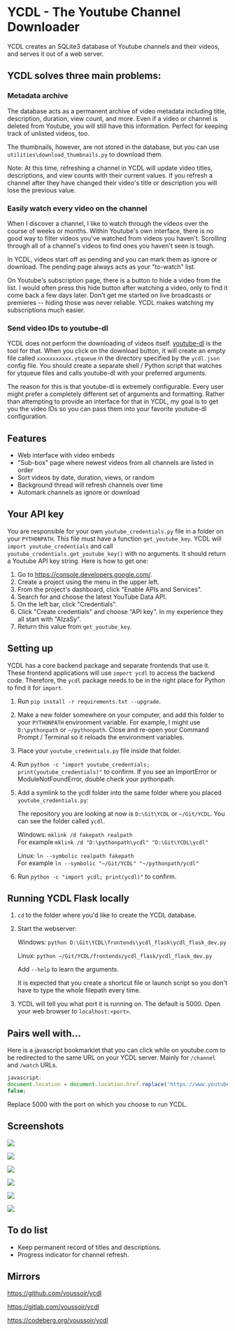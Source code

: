 YCDL - The Youtube Channel Downloader
=====================================

YCDL creates an SQLite3 database of Youtube channels and their videos, and serves it out of a web server.

## YCDL solves three main problems:

### Metadata archive

The database acts as a permanent archive of video metadata including title, description, duration, view count, and more. Even if a video or channel is deleted from Youtube, you will still have this information. Perfect for keeping track of unlisted videos, too.

The thumbnails, however, are not stored in the database, but you can use `utilities\download_thumbnails.py` to download them.

Note: At this time, refreshing a channel in YCDL will update video titles, descriptions, and view counts with their current values. If you refresh a channel after they have changed their video's title or description you will lose the previous value.

### Easily watch every video on the channel

When I discover a channel, I like to watch through the videos over the course of weeks or months. Within Youtube's own interface, there is no good way to filter videos you've watched from videos you haven't. Scrolling through all of a channel's videos to find ones you haven't seen is tough.

In YCDL, videos start off as pending and you can mark them as ignore or download. The pending page always acts as your "to-watch" list.

On Youtube's subscription page, there is a button to hide a video from the list. I would often press this hide button after watching a video, only to find it come back a few days later. Don't get me started on live broadcasts or premieres -- hiding those was never reliable. YCDL makes watching my subscriptions much easier.

### Send video IDs to youtube-dl

YCDL does not perform the downloading of videos itself. [youtube-dl](https://github.com/ytdl-org/youtube-dl) is the tool for that. When you click on the download button, it will create an empty file called `xxxxxxxxxxx.ytqueue` in the directory specified by the `ycdl.json` config file. You should create a separate shell / Python script that watches for ytqueue files and calls youtube-dl with your preferred arguments.

The reason for this is that youtube-dl is extremely configurable. Every user might prefer a completely different set of arguments and formatting. Rather than attempting to provide an interface for that in YCDL, my goal is to get you the video IDs so you can pass them into your favorite youtube-dl configuration.

## Features

- Web interface with video embeds
- "Sub-box" page where newest videos from all channels are listed in order
- Sort videos by date, duration, views, or random
- Background thread will refresh channels over time
- Automark channels as ignore or download

## Your API key

You are responsible for your own `youtube_credentials.py` file in a folder on your `PYTHONPATH`. This file must have a function `get_youtube_key`. YCDL will `import youtube_credentials` and call `youtube_credentials.get_youtube_key()` with no arguments. It should return a Youtube API key string. Here is how to get one:

1. Go to https://console.developers.google.com/.
2. Create a project using the menu in the upper left.
3. From the project's dashboard, click "Enable APIs and Services".
4. Search for and choose the latest YouTube Data API.
5. On the left bar, click "Credentials".
6. Click "Create credentials" and choose "API key". In my experience they all start with "AIzaSy".
7. Return this value from `get_youtube_key`.

## Setting up

YCDL has a core backend package and separate frontends that use it. These frontend applications will use `import ycdl` to access the backend code. Therefore, the `ycdl` package needs to be in the right place for Python to find it for `import`.

1. Run `pip install -r requirements.txt --upgrade`.

2. Make a new folder somewhere on your computer, and add this folder to your `PYTHONPATH` environment variable. For example, I might use `D:\pythonpath` or `~/pythonpath`. Close and re-open your Command Prompt / Terminal so it reloads the environment variables.

3. Place your `youtube_credentials.py` file inside that folder.

4. Run `python -c "import youtube_credentials; print(youtube_credentials)"` to confirm. If you see an ImportError or ModuleNotFoundError, double check your pythonpath.

5. Add a symlink to the ycdl folder into the same folder where you placed `youtube_credentials.py`:

    The repository you are looking at now is `D:\Git\YCDL` or `~/Git/YCDL`. You can see the folder called `ycdl`.

    Windows: `mklink /d fakepath realpath`  
    For example `mklink /d "D:\pythonpath\ycdl" "D:\Git\YCDL\ycdl"`

    Linux: `ln --symbolic realpath fakepath`  
    For example `ln --symbolic "~/Git/YCDL" "~/pythonpath/ycdl"`

6. Run `python -c "import ycdl; print(ycdl)"` to confirm.

## Running YCDL Flask locally

1. `cd` to the folder where you'd like to create the YCDL database.
2. Start the webserver:

    Windows: `python D:\Git\YCDL\frontends\ycdl_flask\ycdl_flask_dev.py`

    Linux: `python ~/Git/YCDL/frontends/ycdl_flask/ycdl_flask_dev.py`

    Add `--help` to learn the arguments.

    It is expected that you create a shortcut file or launch script so you don't have to type the whole filepath every time.

3. YCDL will tell you what port it is running on. The default is 5000. Open your web browser to `localhost:<port>`.

## Pairs well with...

Here is a javascript bookmarklet that you can click while on youtube.com to be redirected to the same URL on your YCDL server. Mainly for `/channel` and `/watch` URLs.

```Javascript
javascript:
document.location = document.location.href.replace('https://www.youtube.com', 'http://localhost:5000');
false;
```

Replace 5000 with the port on which you choose to run YCDL.

## Screenshots

![](https://user-images.githubusercontent.com/7299570/133191450-5ecf7ab2-fd22-4bcc-9d6b-eb29e23da7d9.png)

![](https://user-images.githubusercontent.com/7299570/133191359-94500650-ac27-4968-87de-f8b791733ebe.png)

![](https://user-images.githubusercontent.com/7299570/133191446-90d68bc7-26b3-4d0a-a0cf-cc8cea87b399.png)

![](https://user-images.githubusercontent.com/7299570/78462832-cb80c600-768a-11ea-9b86-529e1a22616c.png)

![](https://user-images.githubusercontent.com/7299570/133191451-e092bd12-feee-4d1a-b4b7-824f7a02856e.png)

![](https://user-images.githubusercontent.com/7299570/78462834-cc195c80-768a-11ea-942b-e89a3dabe64d.png)

## To do list

- Keep permanent record of titles and descriptions.
- Progress indicator for channel refresh.

## Mirrors

https://github.com/voussoir/ycdl

https://gitlab.com/voussoir/ycdl

https://codeberg.org/voussoir/ycdl
